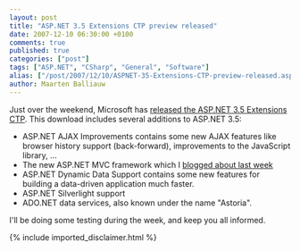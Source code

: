 ```yaml
---
layout: post
title: "ASP.NET 3.5 Extensions CTP preview released"
date: 2007-12-10 06:30:00 +0100
comments: true
published: true
categories: ["post"]
tags: ["ASP.NET", "CSharp", "General", "Software"]
alias: ["/post/2007/12/10/ASPNET-35-Extensions-CTP-preview-released.aspx", "/post/2007/12/10/aspnet-35-extensions-ctp-preview-released.aspx"]
author: Maarten Balliauw
---
```

<p>
Just over the weekend, Microsoft has <a href="http://weblogs.asp.net/scottgu/archive/2007/12/09/asp-net-3-5-extensions-ctp-preview-released.aspx" target="_blank">released the ASP.NET 3.5 Extensions CTP</a>. This download includes several additions to ASP.NET 3.5: 
</p>
<ul>
	<li>ASP.NET AJAX Improvements contains some new AJAX features like browser history support (back-forward), improvements to the JavaScript library, ...</li>
	<li>The new ASP.NET MVC framework which I <a href="/post/2007/11/ASPNET-MVC-framework-preview-to-be-released-next-week.aspx" target="_blank">blogged about last week</a></li>
	<li>ASP.NET Dynamic Data Support contains some new features for building a data-driven application much faster.</li>
	<li>ASP.NET Silverlight support</li>
	<li>ADO.NET data services, also known under the name &quot;Astoria&quot;.</li>
</ul>
<p>
I&#39;ll be doing some testing during the week, and keep you all informed. 
</p>

{% include imported_disclaimer.html %}
